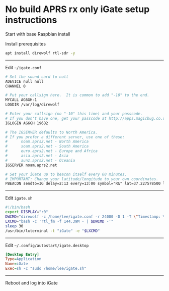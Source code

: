 # No build APRS rx only iGate setup instructions

Start with base Raspbian install

Install prerequisites

```sh
apt install direwolf rtl-sdr -y
```

---

Edit `~/igate.conf`

```apache
# Set the sound card to null
ADEVICE null null
CHANNEL 0

# Put your callsign here.  It is common to add "-10" to the end.
MYCALL AG6GH-1
LOGDIR /var/log/direwolf

# Enter your callsign (no "-10" this time) and your passcode.
# If you don't have one, get your passcode at http://apps.magicbug.co.uk/passcode/
IGLOGIN AG6GH 19682

# The IGSERVER defaults to North America.
# If you prefer a different server, use one of these:
#      noam.aprs2.net - North America
#      soam.aprs2.net - South America
#      euro.aprs2.net - Europe and Africa
#      asia.aprs2.net - Asia
#      aunz.aprs2.net - Oceania
IGSERVER noam.aprs2.net

# Set your iGate up to beacon itself every 60 minutes.
# IMPORTANT: Change your latitude/longitude to your own coordinates.
PBEACON sendto=IG delay=2:13 every=13:00 symbol="R&" lat=37.227578500 long=-121.875832667 altitude=70 height=30 gain=2.2 COMMENT="RX Only igate, RPi2+DireWolf+RTLSDR (Discone)"
```

---

Edit `igate.sh`
```bash
#!/bin/bash
export DISPLAY=":0"
DWCMD="direwolf -c /home/lee/igate.conf -r 24000 -D 1 -T \"Timestamp: %F %T\""
LXCMD="bash -c 'rtl_fm -f 144.39M - | $DWCMD -'"
sleep 30
/usr/bin/lxterminal -t "iGate" -e "$LXCMD"
```

---

Edit `~/.config/autostart/igate.desktop`
```ini
[Desktop Entry]
Type=Application
Name=iGate
Exec=sh -c "sudo /home/lee/igate.sh"
```
 ---

 Reboot and log into iGate
